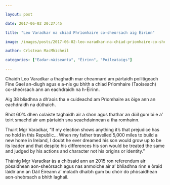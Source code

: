 ```yaml
---

layout: post

date: 2017-06-02 20:27:45

title: "Leo Varadkar na chiad Phrìomhaire co-sheòrsach aig Èirinn"

image: /images/posts/2017-06-02-leo-varadkar-na-chiad-priomhaire-co-sheorsach-aig-eirinn.webp

author: Crìstean MacMhìcheil

categories: ["Eadar-nàiseanta", "Èirinn", "Poileataigs"]

---
```


Chaidh Leo Varadkar a thaghadh mar cheannard am pàrtaidh poilitigeach Fine Gael an-diugh agus e a-nis gu bhith a chiad Prìomhaire (Taoiseach) co-sheòrsach ann an eachdraidh na h-Èirinn.

Aig 38 bliadhna a dh’aois tha e cuideachd am Prìomhaire as òige ann an eachdraidh na dùthaich.

Bhòt 60% dhen colaiste taghaidh air a shon agus thathar an dùil gum bi e a’ toirt smachd air am pàrtaidh sna seachdainnean a tha romhainn.

Thuirt Mgr Varadkar, “If my election shows anything it’s that prejudice has no hold in this Republic… When my father travelled 5,000 miles to build a new home in Ireland, I doubt he ever dreamed his son would grow up to be its leader and that despite his differences his son would be treated the same and judged by his actions and character not his origins or identity.”

Thàinig Mgr Varadkar às a chlòsaid ann an 2015 ron referendum air pòsaidhean aon-sheòrsach agus nas anmoiche air a’ bhliadhna rinn e òraid làidir ann an Dáil Éireann a’ moladh dhaibh gum bu chòir do phòsaidhean aon-sheòrsach a bhith laghail.
